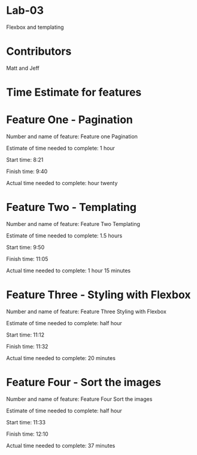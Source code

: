 # Lab-03
Flexbox and templating

# Contributors
Matt and Jeff

# Time Estimate for features

# Feature One - Pagination

Number and name of feature: Feature one Pagination

Estimate of time needed to complete: 1 hour

Start time: 8:21

Finish time: 9:40

Actual time needed to complete: hour twenty

# Feature Two - Templating

Number and name of feature: Feature Two Templating

Estimate of time needed to complete: 1.5 hours

Start time: 9:50

Finish time: 11:05

Actual time needed to complete:  1 hour 15 minutes

# Feature Three - Styling with Flexbox

Number and name of feature: Feature Three Styling with Flexbox

Estimate of time needed to complete: half hour

Start time: 11:12

Finish time: 11:32

Actual time needed to complete:  20 minutes

# Feature Four - Sort the images

Number and name of feature: Feature Four Sort the images

Estimate of time needed to complete: half hour

Start time: 11:33

Finish time: 12:10

Actual time needed to complete: 37 minutes